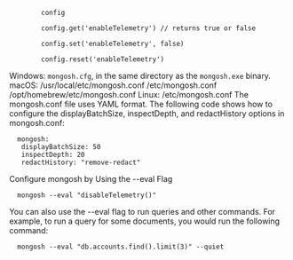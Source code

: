             config
            
            config.get('enableTelemetry') // returns true or false
            
            config.set('enableTelemetry', false)
            
            config.reset('enableTelemetry')

Windows: `mongosh.cfg`, in the same directory as the `mongosh.exe` binary.
macOS:
/usr/local/etc/mongosh.conf
/etc/mongosh.conf
/opt/homebrew/etc/mongosh.conf
Linux: /etc/mongosh.conf
The mongosh.conf file uses YAML format. The following code shows how to configure the displayBatchSize, inspectDepth, and redactHistory options in mongosh.conf:

      mongosh: 
       displayBatchSize: 50 
       inspectDepth: 20 
       redactHistory: "remove-redact"

  Configure mongosh by Using the --eval Flag

      mongosh --eval "disableTelemetry()"
  
You can also use the --eval flag to run queries and other commands. For example, to run a query for some documents, you would run the following command:

      mongosh --eval "db.accounts.find().limit(3)" --quiet
